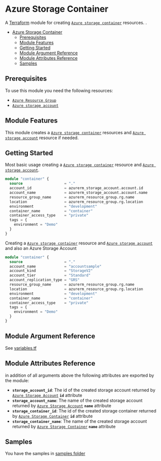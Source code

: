 # Azure Storage Container

A [Terraform](https://www.terraform.io) module for creating
[`Azure storage container`](https://registry.terraform.io/providers/hashicorp/azurerm/latest/docs/resources/storage_container) resources.
.

- [Azure Storage Container](#azure-storage-container)
  - [Prerequisites](#prerequisites)
  - [Module Features](#module-features)
  - [Getting Started](#getting-started)
  - [Module Argument Reference](#module-argument-reference)
  - [Module Attributes Reference](#module-attributes-reference)
  - [Samples](#samples)

## Prerequisites

To use this module you need the following resources:

- [`Azure Resource Group`](https://registry.terraform.io/providers/hashicorp/azurerm/latest/docs/resources/resource_group)
- [`Azure storage account`](https://registry.terraform.io/providers/hashicorp/azurerm/latest/docs/resources/storage_account)

## Module Features

This module creates a [`Azure storage container`](https://registry.terraform.io/providers/hashicorp/azurerm/latest/docs/resources/storage_container) resources and [`Azure storage account`](https://registry.terraform.io/providers/hashicorp/azurerm/latest/docs/resources/storage_account) resource if needed.

## Getting Started

Most basic usage creating a [`Azure storage container`](https://registry.terraform.io/providers/hashicorp/azurerm/latest/docs/resources/storage_container) resource and [`Azure storage account`](https://registry.terraform.io/providers/hashicorp/azurerm/latest/docs/resources/storage_account).

```terraform
module "container" {
  source                   = "."
  account_id               = azurerm_storage_account.account.id
  account_name             = azurerm_storage_account.account.name
  resource_group_name      = azurerm_resource_group.rg.name
  location                 = azurerm_resource_group.rg.location
  environment              = "development"
  container_name           = "container"
  container_access_type    = "private"
  tags = {
    environment = "Demo"
  }
}
```

Creating a [`Azure storage container`](https://registry.terraform.io/providers/hashicorp/azurerm/latest/docs/resources/storage_container) resource and [`Azure storage account`](https://registry.terraform.io/providers/hashicorp/azurerm/latest/docs/resources/storage_account) and also an Azure Storage Account

```terraform
module "container" {
  source                   = "."
  account_name             = "accountsample"
  account_kind             = "StorageV2"
  account_tier             = "Standard"
  account_replication_type = "GRS"
  resource_group_name      = azurerm_resource_group.rg.name
  location                 = azurerm_resource_group.rg.location
  environment              = "development"
  container_name           = "container"
  container_access_type    = "private"
  tags = {
    environment = "Demo"
  }
}
```

## Module Argument Reference

See [variables.tf](variables.tf)

## Module Attributes Reference

in addition of all arguments above the following attributes are exported by the module:

- **`storage_account_id`**: The id of the created storage account returned by [`Azure Storage Account`](https://registry.terraform.io/providers/hashicorp/azurerm/latest/docs/resources/storage_account#attributes-reference) **`id`** attribute
- **`storage_account_name`**: The name of the created storage account returned by [`Azure Storage Account`](https://registry.terraform.io/providers/hashicorp/azurerm/latest/docs/resources/storage_account#attributes-reference) **`name`** attribute
- **`storage_container_id`**: The id of the created storage container returned by [`Azure Storage Container`](https://registry.terraform.io/providers/hashicorp/azurerm/latest/docs/resources/storage_container#attributes-reference) **`id`** attribute
- **`storage_container_name`**: The name of the created storage account returned by [`Azure Storage Container`](https://registry.terraform.io/providers/hashicorp/azurerm/latest/docs/resources/storage_container#attributes-reference) **`name`** attribute

## Samples

You have the samples in [samples folder](../../../samples/storage/container/)
